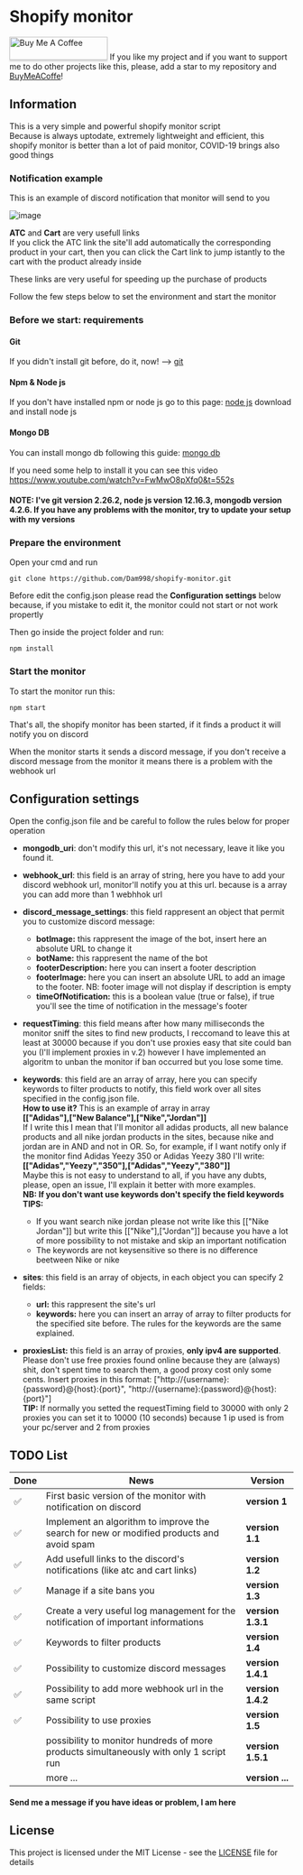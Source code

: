 # Shopify monitor

<a href="https://www.buymeacoffee.com/Dam998" target="_blank"><img src="https://www.buymeacoffee.com/assets/img/custom_images/orange_img.png" alt="Buy Me A Coffee" style="height: 41px !important;width: 174px !important;box-shadow: 0px 3px 2px 0px rgba(190, 190, 190, 0.5) !important;-webkit-box-shadow: 0px 3px 2px 0px rgba(190, 190, 190, 0.5) !important;" ></a> If you like my project and if you want to support me to do other projects like this, please, add a star to my repository and [BuyMeACoffe](https://www.buymeacoffee.com/Dam998)!

## Information
This is a very simple and powerful shopify monitor script\
Because is always uptodate, extremely lightweight and efficient, this shopify monitor is better than a lot of paid monitor, COVID-19 brings also good things

### Notification example

This is an example of discord notification that monitor will send to you

![image](https://github.com/Dam998/shopify-monitor/blob/master/discord%20example.png)

**ATC** and **Cart** are very usefull links\
If you click the ATC link the site'll add automatically the corresponding product in your cart, then you can click the Cart link to jump istantly to the cart with the product already inside

These links are very useful for speeding up the purchase of products


Follow the few steps below to set the environment and start the monitor

### Before we start: requirements

#### Git

If you didn't install git before, do it, now! --> [git](https://git-scm.com/downloads)

#### Npm & Node js

If you don't have installed npm or node js go to this page: [node js](https://nodejs.org/it/download/) download and install node js

#### Mongo DB

You can install mongo db following this guide: [mongo db](https://docs.mongodb.com/manual/administration/install-community/)

If you need some help to install it you can see this video https://www.youtube.com/watch?v=FwMwO8pXfq0&t=552s

#### NOTE: I've git version 2.26.2, node js version 12.16.3, mongodb version 4.2.6. If you have any problems with the monitor, try to update your setup with my versions

### Prepare the environment

Open your cmd and run

```node
git clone https://github.com/Dam998/shopify-monitor.git
```

Before edit the config.json please read the **Configuration settings** below because, if you mistake to edit it, the monitor could not start or not work propertly

Then go inside the project folder and run:

```node
npm install
```

### Start the monitor

To start the monitor run this:

```node
npm start
```

That's all, the shopify monitor has been started, if it finds a product it will notify you on discord

When the monitor starts it sends a discord message, if you don't receive a discord message from the monitor it means there is a problem with the webhook url

## Configuration settings
Open the config.json file and be careful to follow the rules below for proper operation

  - **mongodb_uri**: don't modify this url, it's not necessary, leave it like you found it.
  - **webhook_url**: this field is an array of string, here you have to add your discord webhook url, monitor'll notify you at this url. because is a array you can add more than 1 webhhok url
  - **discord_message_settings**: this field rappresent an object that permit you to customize discord message:
      - **botImage:** this rappresent the image of the bot, insert here an absolute URL to change it
      - **botName:** this rappresent the name of the bot
      - **footerDescription:** here you can insert a footer description
      - **footerImage:** here you can insert an absolute URL to add an image to the footer. NB: footer image will not display if description is empty
      - **timeOfNotification:** this is a boolean value (true or false), if true you'll see the time of notification in the message's footer
  - **requestTiming**: this field means after how many milliseconds the monitor sniff the sites to find new products, I reccomand to leave this at least at 30000 because if you don't use proxies easy that site could ban you (I'll implement proxies in v.2) however I have implemented an algoritm to unban the monitor if ban occurred but you lose some time.
  - **keywords**: this field are an array of array, here you can specify keywords to filter products to notify, this field work over all sites specified in the config.json file.\
  **How to use it?** This is an example of array in array\
  **[["Adidas"],["New Balance"],["Nike","Jordan"]]**\
  If I write this I mean that I'll monitor all adidas products, all new balance products and all nike jordan products in the sites, because nike and jordan are in AND and not in OR. So, for example, if I want notify only if the monitor find Adidas Yeezy 350 or Adidas Yeezy 380 I'll write:\
  **[["Adidas","Yeezy","350"],["Adidas","Yeezy","380"]]**\
  Maybe this is not easy to understand to all, if you have any dubts, please, open an issue, I'll explain it better with more examples.\
  **NB: If you don't want use keywords don't specify the field keywords**\
  **TIPS:** 
    - If you want search nike jordan please not write like this [["Nike Jordan"]] but write this [["Nike"],["Jordan"]] because you have a lot of more possibility to not mistake and skip an important notification
    - The keywords are not keysensitive so there is no difference beetween Nike or nike
     
  
  - **sites**: this field is an array of objects, in each object you can specify 2 fields: 
      - **url:** this rappresent the site's url
      - **keywords:** here you can insert an array of array to filter products for the specified site before. The rules for the keywords are the same explained.

  - **proxiesList:** this field is an array of proxies, **only ipv4 are supported**. Please don't use free proxies found online because they are (always) shit, don't spent time to search them, a good proxy cost only some cents. Insert proxies in this format: ["http://{username}:{password}@{host}:{port}", "http://{username}:{password}@{host}:{port}"]\
  **TIP:** If normally you setted the requestTiming field to 30000 with only 2 proxies you can set it to 10000 (10 seconds) because 1 ip used is from your pc/server and 2 from proxies

## TODO List

| **Done** | **News** | **Version** |
| -------- | -------- | ----------- |
| ✅ | First basic version of the monitor with notification on discord | **version 1** |
| ✅ | Implement an algorithm  to improve the search for new or modified products and avoid spam | **version 1.1** |
| ✅ | Add usefull links to the discord's notifications (like atc and cart links) | **version 1.2** |
| ✅ | Manage if a site bans you | **version 1.3** |
| ✅ | Create a very useful log management for the notification of important informations | **version 1.3.1** |
| ✅ | Keywords to filter products | **version 1.4** |
| ✅ | Possibility to customize discord messages | **version 1.4.1** |
| ✅ | Possibility to add more webhook url in the same script | **version 1.4.2** |
| ✅ | Possibility to use proxies | **version 1.5** |
| | possibility to monitor hundreds of more products simultaneously with only 1 script run | **version 1.5.1** |
| | more ... | **version ...** |


#### Send me a message if you have ideas or problem, I am here

## License
This project is licensed under the MIT License - see the [LICENSE](https://github.com/Dam998/shopify-monitor/blob/master/LICENSE) file for details

